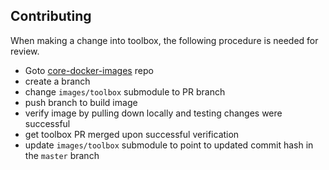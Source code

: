 ## Contributing

When making a change into toolbox, the following procedure is needed for review.

- Goto [core-docker-images](https://github.com/BitGo/core-docker-images) repo
- create a branch
- change `images/toolbox` submodule to PR branch
- push branch to build image
- verify image by pulling down locally and testing changes were successful
- get toolbox PR merged upon successful verification
- update `images/toolbox` submodule to point to updated commit hash in the `master` branch


